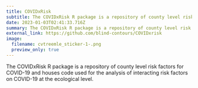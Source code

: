 ```yaml
---
title: COVIDxRisk
subtitle: The COVIDxRisk R package is a repository of county level risk factors for COVID-19 and houses code used for the analysis of interacting risk factors on COVID-19 at the ecological level. 
date: 2023-01-03T02:41:33.716Z
summary: The COVIDxRisk R package is a repository of county level risk factors for COVID-19 and houses code used for the analysis of interacting risk factors on COVID-19 at the ecological level. 
external_link: https://github.com/blind-contours/COVIDxrisk
image:
  filename: cvtreemle_sticker-1-.png
  preview_only: true
---
```

The COVIDxRisk R package is a repository of county level risk factors for COVID-19 and houses code used for the analysis of interacting risk factors on COVID-19 at the ecological level. 
